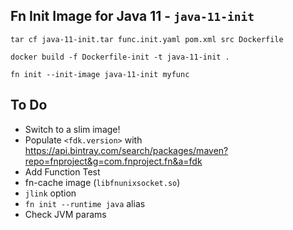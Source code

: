 ## Fn Init Image for Java 11 - `java-11-init`

`tar cf java-11-init.tar func.init.yaml pom.xml src Dockerfile`

`docker build -f Dockerfile-init -t java-11-init .`

`fn init --init-image java-11-init myfunc`


## To Do

* Switch to a slim image!
* Populate `<fdk.version>` with https://api.bintray.com/search/packages/maven?repo=fnproject&g=com.fnproject.fn&a=fdk
* Add Function Test
* fn-cache image (`libfnunixsocket.so`)
* `jlink` option
* `fn init --runtime java` alias
* Check JVM params
